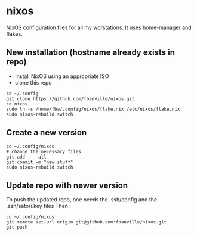 # nixos
NixOS configuration files for all my worstations. It uses home-manager and flakes.
## New installation (hostname already exists in repo)
- Install NixOS using an appropriate ISO
- clone this repo
```
cd ~/.config
git clone https://github.com/fbanville/nixos.git
cd nixos
sudo ln -s /home/fba/.config/nixos/flake.nix /etc/nixos/flake.nix
sudo nixos-rebuild switch
```
## Create a new version
```
cd ~/.config/nixos
# change the necessary files
git add . --all
git commit -m "new stuff" 
sudo nixos-rebuild switch
```
## Update repo with newer version
To push the updated repo, one needs the .ssh/config and the .ssh/satori.key files
Then : 
```
cd ~/.config/nixos
git remote set-url origin git@github.com:fbanville/nixos.git
git push
```
